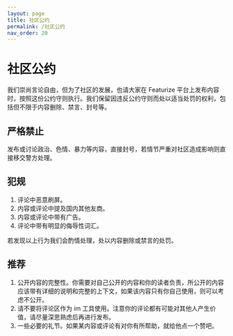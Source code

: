 ```yaml
---
layout: page
title: 社区公约
permalink: /社区公约
nav_order: 20
---
```


# 社区公约

我们崇尚言论自由，但为了社区的发展，也请大家在 Featurize 平台上发布内容时，按照这份公约守则执行。我们保留因违反公约守则而处以适当处罚的权利，包括但不限于内容删除、禁言、封号等。

## 严格禁止

发布或讨论政治、色情、暴力等内容，直接封号，若情节严重对社区造成影响则直接移交警方处理。

## 犯规

1. 评论中恶意刷屏。
2. 内容或评论中提及国内其他友商。
3. 内容或评论中带有广告。
4. 评论中带有明显的侮辱性词汇。

若发现以上行为我们会酌情处理，处以内容删除或禁言的处罚。

## 推荐

1. 公开内容的完整性。你需要对自己公开的内容和你的读者负责，所公开的内容应该带有详细的说明和完整的上下文，如果该内容只有你自己使用，则可以考虑不公开。
2. 请不要将评论区作为 im 工具使用。注意你的评论都有可能对其他人产生价值，请尽量深思熟虑后再进行发布。
3. 一些必要的礼节。如果某内容或评论有对你有所帮助，就给他点一个赞吧。
